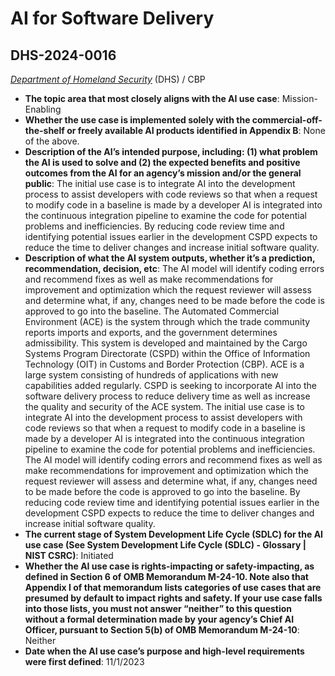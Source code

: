 # AI for Software Delivery
## DHS-2024-0016
_[Department of Homeland Security](<../3_agency/Department of Homeland Security.md>)_ (DHS) / CBP


+ **The topic area that most closely aligns with the AI use case**: Mission-Enabling
+ **Whether the use case is implemented solely with the commercial-off-the-shelf or freely available AI products identified in Appendix B**: None of the above.
+ **Description of the AI’s intended purpose, including: (1) what problem the AI is used to solve and (2) the expected benefits and positive outcomes from the AI for an agency’s mission and/or the general public**: The initial use case is to integrate AI into the development process to assist developers with code reviews so that when a request to modify code in a baseline is made by a developer AI is integrated into the continuous integration pipeline to examine the code for potential problems and inefficiencies.  By reducing code review time and identifying potential issues earlier in the development CSPD expects to reduce the time to deliver changes and increase initial software quality.
+ **Description of what the AI system outputs, whether it’s a prediction, recommendation, decision, etc**: The AI model will identify coding errors and recommend fixes as well as make recommendations for improvement and optimization which the request reviewer will assess and determine what, if any, changes need to be made before the code is approved to go into the baseline.
The Automated Commercial Environment (ACE) is the system through which the trade community reports imports and exports, and the government determines admissibility. This system is developed and maintained by the Cargo Systems Program Directorate (CSPD) within the Office of Information Technology (OIT) in Customs and Border Protection (CBP). ACE is a large system consisting of hundreds of applications with new capabilities added regularly. CSPD is seeking to incorporate AI into the software delivery process to reduce delivery time as well as increase the quality and security of the ACE system. The initial use case is to integrate AI into the development process to assist developers with code reviews so that when a request to modify code in a baseline is made by a developer AI is integrated into the continuous integration pipeline to examine the code for potential problems and inefficiencies.  The AI model will identify coding errors and recommend fixes as well as make recommendations for improvement and optimization which the request reviewer will assess and determine what, if any, changes need to be made before the code is approved to go into the baseline. By reducing code review time and identifying potential issues earlier in the development CSPD expects to reduce the time to deliver changes and increase initial software quality. 
+ **The current stage of System Development Life Cycle (SDLC) for the AI use case (See System Development Life Cycle (SDLC) - Glossary | NIST CSRC)**: Initiated
+ **Whether the AI use case is rights-impacting or safety-impacting, as defined in Section 6 of OMB Memorandum M-24-10. Note also that Appendix I of that memorandum lists categories of use cases that are presumed by default to impact rights and safety. If your use case falls into those lists, you must not answer “neither” to this question without a formal determination made by your agency’s Chief AI Officer, pursuant to Section 5(b) of OMB Memorandum M-24-10**: Neither
+ **Date when the AI use case’s purpose and high-level requirements were first defined**: 11/1/2023